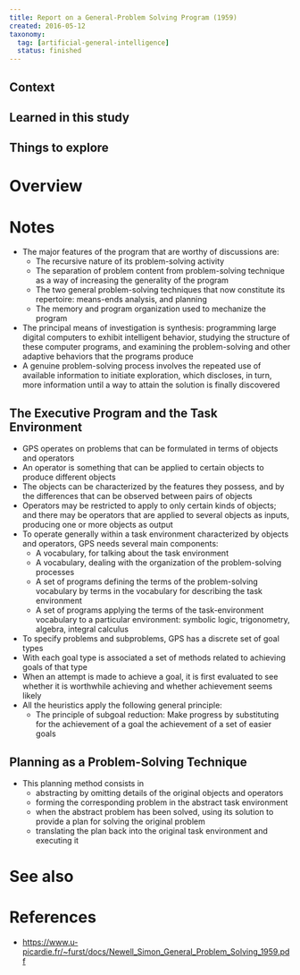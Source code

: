 ```yaml
---
title: Report on a General-Problem Solving Program (1959)
created: 2016-05-12
taxonomy:
  tag: [artificial-general-intelligence]
  status: finished
---
```


## Context

## Learned in this study

## Things to explore

# Overview

# Notes

* The major features of the program that are worthy of discussions are:
	* The recursive nature of its problem-solving activity
	* The separation of problem content from problem-solving technique as a way of increasing the generality of the program
	* The two general problem-solving techniques that now constitute its repertoire: means-ends analysis, and planning
	* The memory and program organization used to mechanize the program
* The principal means of investigation is synthesis: programming large digital computers to exhibit intelligent behavior, studying the structure of these computer programs, and examining the problem-solving and other adaptive behaviors that the programs produce
* A genuine problem-solving process involves the repeated use of available information to initiate exploration, which discloses, in turn, more information until a way to attain the solution is finally discovered

## The Executive Program and the Task Environment
* GPS operates on problems that can be formulated in terms of objects and operators
* An operator is something that can be applied to certain objects to produce different objects
* The objects can be characterized by the features they possess, and by the differences that can be observed between pairs of objects
* Operators may be restricted to apply to only certain kinds of objects; and there may be operators that are applied to several objects as inputs, producing one or more objects as output
* To operate generally within a task environment characterized by objects and operators, GPS needs several main components:
	* A vocabulary, for talking about the task environment
	* A vocabulary, dealing with the organization of the problem-solving processes
	* A set of programs defining the terms of the problem-solving vocabulary by terms in the vocabulary for describing the task environment
	* A set of programs applying the terms of the task-environment vocabulary to a particular environment: symbolic logic, trigonometry, algebra, integral calculus
* To specify problems and subproblems, GPS has a discrete set of goal types
* With each goal type is associated a set of methods related to achieving goals of that type
* When an attempt is made to achieve a goal, it is first evaluated to see whether it is worthwhile achieving and whether achievement seems likely
* All the heuristics apply the following general principle:
	* The principle of subgoal reduction: Make progress by substituting for the achievement of a goal the achievement of a set of easier goals

## Planning as a Problem-Solving Technique
* This planning method consists in
	* abstracting by omitting details of the original objects and operators
	* forming the corresponding problem in the abstract task environment
	* when the abstract problem has been solved, using its solution to provide a plan for solving the original problem
	* translating the plan back into the original task environment and executing it

# See also

# References
* https://www.u-picardie.fr/~furst/docs/Newell_Simon_General_Problem_Solving_1959.pdf

